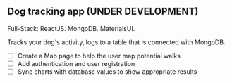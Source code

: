 ## Dog tracking app (UNDER DEVELOPMENT)

Full-Stack: ReactJS. MongoDB. MaterialsUI.

Tracks your dog's activity, logs to a table that is connected with MongoDB.

- [ ] Create a Map page to help the user map potential walks
- [ ] Add authentication and user registration
- [ ] Sync charts with database values to show appropriate results
